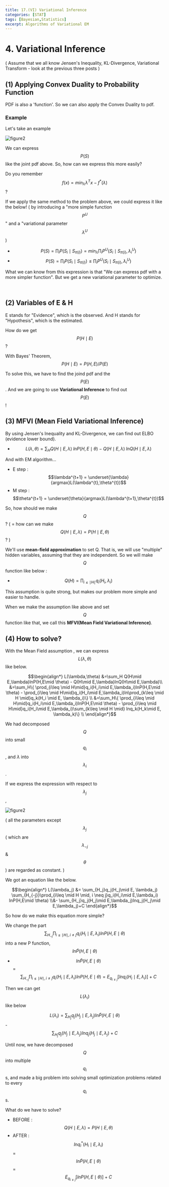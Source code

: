 ```yaml
---
title: 17.(VI) Variational Inference
categories: [STAT]
tags: [Bayesian,Statistics]
excerpt: Algorithms of Variational EM
---
```


# 4. Variational Inference

<script src="https://cdn.mathjax.org/mathjax/latest/MathJax.js?config=TeX-AMS-MML_HTMLorMML" type="text/javascript"></script>

( Assume that we all know Jensen's Inequality, KL-Divergence, Variational Transform  - look at the previous three posts )

## (1) Applying Convex Duality to Probability Function

PDF is also a 'function'. So we can also apply the Convex Duality to pdf.

### Example

Let's take an example

![figure2](/assets/img/stat/convexduality.png)

We can express $$P(S)$$ like the joint pdf above. So, how can we express this more easily?

Do you remember $$f(x) = min_{\lambda}{\lambda^T x-f^{*}(\lambda)}$$ ?

If we apply the same method to the problem above, we could express it like the below!
( by introducing a "more simple function $$P^U$$" and a "variational parameter $$\lambda^U$$ )

- $$P(S) = \prod_{i}P(S_i \mid S_{\pi(i)}) = min_\lambda \prod_{i} P^U(S_i\mid S_{\pi(i)},\lambda^U_i)$$
- $$P(S) = \prod_{i}P(S_i \mid S_{\pi(i)}) \leq \prod_{i} P^U(S_i\mid S_{\pi(i)},\lambda^U_i)$$



What we can know from this expression is that "We can express pdf with a more simpler function". But we get a new variational parameter to optimize.

<br>

## (2) Variables of E & H

E stands for "Evidence", which is the observed. And H stands for "Hypothesis", which is the estimated.

How do we get $$P(H\mid E)$$?

With Bayes' Theorem, $$P(H\mid E) = P(H,E) / P(E)$$

To solve this, we have to find the joind pdf and the $$P(E)$$. And we are going to use **Variational Inference** to find out $$P(E)$$!



## (3) MFVI (Mean Field Variational Inference)

By using Jensen's Inequality and KL-Divergence, we can find out ELBO (evidence lower bound).

- $$L(\lambda,\theta) = \sum_H Q(H\mid E,\lambda)\; lnP(H,E\mid \theta) - Q(H\mid E,\lambda)\; lnQ(H\mid E,\lambda)$$



And with EM algorithm...

- E step : $$\lambda^{t+1} = \underset{\lambda}{argmax}L(\lambda^{t},\theta^{t})$$
- M step : $$\theta^{t+1} = \underset{\theta}{argmax}L(\lambda^{t+1},\theta^{t})$$



So, how should we make $$Q$$? ( = how can we make $$Q(H\mid E,\lambda)=P(H\mid E,\theta)$$? )



We'll use **mean-field approximation** to set Q. That is, we will use "multiple" hidden variables, assuming that they are independent. So we will make $$Q$$ function like below :

- $$Q(H) = \prod_{i\leq \mid H\mid} q_i(H_i,\lambda_i)$$

This assumption is quite strong, but makes our problem more simple and easier to handle.



When we make the assumption like above and set $$Q$$ function like that, we call this **MFVI(Mean Field Variational Inference)**.



## (4) How to solve?

With the Mean Field assumption , we can express $$L(\lambda,\theta)$$ like below.

$$\begin{align*}
   L(\lambda,\theta) &=\sum_H Q(H\mid E,\lambda)lnP(H,E\mid \theta) - Q(H\mid E,\lambda)lnQ(H\mid E,\lambda)\\
&=\sum_H\{ \prod_{i\leq \mid H\mid}q_i(H_i\mid E,\lambda_i)lnP(H,E\mid \theta) - \prod_{i\leq \mid H\mid}q_i(H_i\mid E,\lambda_i)ln\prod_{k\leq \mid H \mid}q_k(H_i \mid E, \lambda_i)\} \\
&=\sum_H\{ \prod_{i\leq \mid H\mid}q_i(H_i\mid E,\lambda_i)lnP(H,E\mid \theta) - \prod_{i\leq \mid H\mid}q_i(H_i\mid E,\lambda_i)\sum_{k\leq \mid H \mid} lnq_k(H_k\mid E, \lambda_k)\} \\
\end{align*}$$

We had decomposed $$Q$$ into small $$q_i$$ , and $\lambda$  into $$\lambda_i$$.



If we express the expression with respect to $$\lambda_j$$,

![figure2](/assets/img/stat/vi(1).png)

( all the parameters except $$\lambda_j$$ ( which are $$\lambda_{-j}$$ & $$\theta$$ ) are regarded as constant. )



We got an equation like the below.

$$\begin{align*} L(\lambda_j) &= \sum_{H_j}q_j(H_j\mid E, \lambda_j) \sum_{H_{-j}}\prod_{i\leq \mid H \mid, i \neq j}q_i(H_i\mid E,\lambda_i) lnP(H,E\mid \theta) \\&- \sum_{H_j}q_j(H_j\mid E,\lambda_j)lnq_j(H_j\mid E,\lambda_j)+C \end{align*}$$

So how do we make this equation more simple? 

We change the part $$\sum_{H_{-j}}\prod_{i\leq \mid H \mid, i \neq j}q_i(H_i\mid E,\lambda_i) lnP(H,E\mid \theta)$$ into a new P function, $$ln\widetilde{P}(H,E\mid \theta)$$

- $$ln\widetilde{P}(H,E\mid \theta)$$ = $$\sum_{H_{-j}}\prod_{i\leq \mid H \mid, i \neq j}q_i(H_i\mid E,\lambda_i) lnP(H,E\mid \theta) = E_{q_{i\neq j}}[lnq_i(H_i\mid E,\lambda_i)]+C$$



Then we can get $$L(\lambda_i)$$ like below

$$L(\lambda_i) = \sum_{H_j}q_j(H_j\mid E, \lambda_j)  ln\widetilde{P}(H,E\mid \theta)$$ - $$\sum_{H_j}q_j(H_j\mid E,\lambda_j)lnq_j(H_j\mid E,\lambda_j)+C$$



Until now, we have decomposed $$Q$$ into multiple $$q_i$$  s, and made a big problem into solving small optimization problems related to every $$q_i$$s.



What do we have to solve?

- BEFORE : $$Q(H\mid E,\lambda) = P(H \mid E,\theta)$$
- AFTER : $$lnq_i^{*}(H_i \mid E, \lambda_i)$$ = $$ln\widetilde{P}(H,E\mid \theta)$$ = $$E_{q_{i\neq j}}[lnP(H,E\mid \theta)]+C$$

